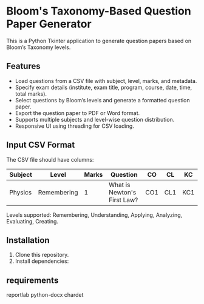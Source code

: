 # Bloom's Taxonomy-Based Question Paper Generator

This is a Python Tkinter application to generate question papers based on Bloom’s Taxonomy levels.

## Features

- Load questions from a CSV file with subject, level, marks, and metadata.
- Specify exam details (institute, exam title, program, course, date, time, total marks).
- Select questions by Bloom’s levels and generate a formatted question paper.
- Export the question paper to PDF or Word format.
- Supports multiple subjects and level-wise question distribution.
- Responsive UI using threading for CSV loading.

## Input CSV Format

The CSV file should have columns:

| Subject | Level       | Marks | Question                                         | CO  | CL  | KC  |
|---------|-------------|-------|-------------------------------------------------|-----|-----|-----|
| Physics | Remembering | 1     | What is Newton's First Law?                      | CO1 | CL1 | KC1 |

Levels supported: Remembering, Understanding, Applying, Analyzing, Evaluating, Creating.

## Installation

1. Clone this repository.
2. Install dependencies:

## requirements
reportlab
python-docx
chardet

